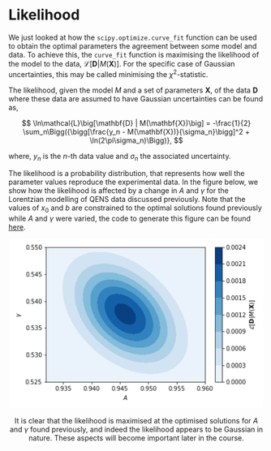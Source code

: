 # Likelihood

We just looked at how the `scipy.optimize.curve_fit` function can be used to obtain the optimal parameters the agreement between some model and data.
To achieve this, the `curve_fit` function is maximising the likelihood of the model to the data, $\mathcal{L}\big[\mathbf{D} | M(\mathbf{X})\big]$.
For the specific case of Gaussian uncertainties, this may be called minimising the $\chi^2$-statistic.

The likelihood, given the model $M$ and a set of parameters $\mathbf{X}$, of the data $\mathbf{D}$ where these data are assumed to have Gaussian uncertainties can be found as,

$$ \ln\mathcal{L}\big[\mathbf{D} | M(\mathbf{X})\big] = -\frac{1}{2} \sum_n\Bigg({\bigg[\frac{y_n - M(\mathbf{X})}{\sigma_n}\bigg]^2 + \ln(2\pi\sigma_n)\Bigg)}, $$

where, $y_n$ is the $n$-th data value and $\sigma_n$ the associated uncertainty.

The likelihood is a probability distribution, that represents how well the parameter values reproduce the experimental data.
In the figure below, we show how the likelihood is affected by a change in $A$ and $\gamma$ for the Lorentzian modelling of QENS data discussed previously.
Note that the values of $x_0$ and $b$ are constrained to the optimal solutions found previously while $A$ and $\gamma$ were varied, the code to generate this figure can be found [here](./likelihood_code).

<center>
  <img src="https://github.com/arm61/trad_ml_methods/raw/main/likelihood_plot.png" alt="An example of a likelihood function, where $A$ and $\gamma$ are varied." class="bg-primary" width="500px">
</center<br>

It is clear that the likelihood is maximised at the optimised solutions for $A$ and $\gamma$ found previously, and indeed the likelihood appears to be Gaussian in nature.
These aspects will become important later in the course.
